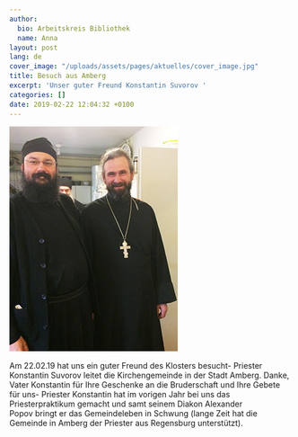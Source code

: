 ```yaml
---
author:
  bio: Arbeitskreis Bibliothek
  name: Anna
layout: post
lang: de
cover_image: "/uploads/assets/pages/aktuelles/cover_image.jpg"
title: Besuch aus Amberg
excerpt: 'Unser guter Freund Konstantin Suvorov '
categories: []
date: 2019-02-22 12:04:32 +0100
---
```

<div class="full zoomable"><img src="/uploads/media/2019/19.02.22.jpg"></div>

Am 22.02.19 hat uns ein guter Freund des Klosters besucht- Priester Konstantin Suvorov leitet die Kirchengemeinde in der Stadt Amberg. Danke, Vater Konstantin für Ihre Geschenke an die Bruderschaft und Ihre Gebete für uns- Priester Konstantin hat im vorigen Jahr bei uns das Priesterpraktikum gemacht und samt seinem Diakon Alexander   
Popov bringt er das Gemeindeleben in Schwung (lange Zeit hat die Gemeinde in Amberg der Priester aus Regensburg unterstützt).
